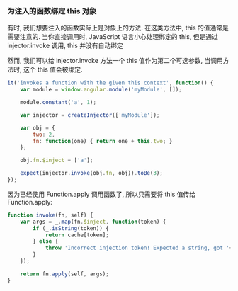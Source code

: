 ### 为注入的函数绑定 this 对象

有时, 我们想要注入的函数实际上是对象上的方法. 在这类方法中, this 的值通常是需要注意的. 当你直接调用时, JavaScript 语言小心处理绑定的 this, 但是通过 injector.invoke 调用, this 并没有自动绑定

然而, 我们可以给 injector.invoke 方法一个 this 值作为第二个可选参数, 当调用方法时, 这个 this 值会被绑定.

```js
it('invokes a function with the given this context', function() {
    var module = window.angular.module('myModule', []);

    module.constant('a', 1);

    var injector = createInjector(['myModule']);

    var obj = {
        two: 2,
        fn: function(one) { return one + this.two; }
    };

    obj.fn.$inject = ['a'];

    expect(injector.invoke(obj.fn, obj)).toBe(3);
});
```

因为已经使用 Function.apply 调用函数了, 所以只需要将 this 值传给 Function.apply:

```js
function invoke(fn, self) {
    var args = _.map(fn.$inject, function(token) {
        if (_.isString(token)) {
            return cache[token];
        } else {
            throw 'Incorrect injection token! Expected a string, got '+token;
        }
    });

    return fn.apply(self, args);
}
```
